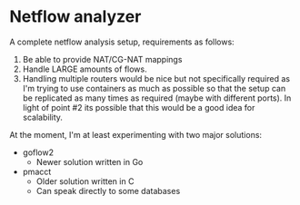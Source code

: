 # Netflow analyzer

A complete netflow analysis setup, requirements as follows:

1. Be able to provide NAT/CG-NAT mappings
2. Handle LARGE amounts of flows.
3. Handling multiple routers would be nice but not specifically required as I'm trying to use containers as much as possible so that the setup can be replicated as many times as required (maybe with different ports). In light of point #2 its possible that this would be a good idea for scalability.

At the moment, I'm at least experimenting with two major solutions:
* goflow2
    * Newer solution written in Go
* pmacct
    * Older solution written in C
    * Can speak directly to some databases